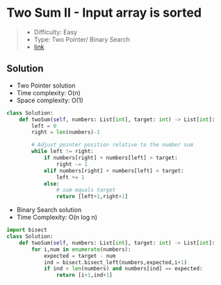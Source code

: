 # Two Sum II - Input array is sorted

> - Difficulty: Easy
> - Type: Two Pointer/ Binary Search
> - [link](https://leetcode.com/problems/two-sum-ii-input-array-is-sorted/)

## Solution

- Two Pointer solution
- Time complexity: O(n)
- Space complexity: O(1)

```python
class Solution:
    def twoSum(self, numbers: List[int], target: int) -> List[int]:
        left = 0
        right = len(numbers)-1

        # Adjust pointer position relative to the number sum
        while left != right:
            if numbers[right] + numbers[left] > target:
                right -= 1
            elif numbers[right] + numbers[left] < target:
                left += 1
            else:
                # sum equals target
                return [left+1,right+1]
```

- Binary Search solution
- Time Complexity: O(n log n)

```python
import bisect
class Solution:
    def twoSum(self, numbers: List[int], target: int) -> List[int]:
        for i,num in enumerate(numbers):
            expected = target - num
            ind = bisect.bisect_left(numbers,expected,i+1)
            if ind < len(numbers) and numbers[ind] == expected:
                return [i+1,ind+1]
```
